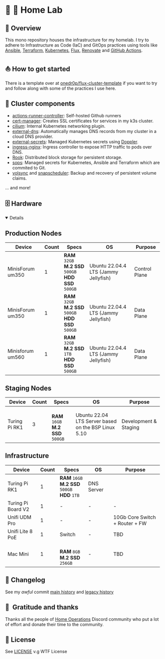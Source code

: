 # 🏡 🧪 Home Lab

## 📖 Overview

This mono repository houses the infrastructure for my homelab. I try to adhere to Infrastructure as Code (IaC) and GitOps practices using tools like [Ansible](https://www.ansible.com/), [Terraform](https://www.terraform.io/), [Kubernetes](https://kubernetes.io/), [Flux](https://github.com/fluxcd/flux2), [Renovate](https://github.com/renovatebot/renovate) and [GitHub Actions](https://github.com/features/actions).

## ⛵ How to get started

There is a template over at [onedr0p/flux-cluster-template](https://github.com/onedr0p/flux-cluster-template) if you want to try and follow along with some of the practices I use here.

## 🎨 Cluster components

+ [actions-runner-controller](https://github.com/actions/actions-runner-controller): Self-hosted Github runners
+ [cert-manager](https://cert-manager.io/docs/): Creates SSL certificates for services in my k3s cluster.
+ [cilium](https://cilium.io/get-started/): Internal Kubernetes networking plugin.
+ [external-dns](https://github.com/kubernetes-sigs/external-dns): Automatically manages DNS records from my cluster in a cloud DNS provider.
+ [external-secrets](https://github.com/external-secrets/external-secrets/): Managed Kubernetes secrets using [Doppler](https://www.doppler.com).
+ [ingress-nginx](https://github.com/kubernetes/ingress-nginx/): Ingress controller to expose HTTP traffic to pods over DNS.
+ [Rook](https://rook.io): Distributed block storage for persistent storage.
+ [sops](https://github.com/mozilla/sops): Managed secrets for Kubernetes, Ansible and Terraform which are commited to Git.
+ [volsync](https://volsync.readthedocs.io/en/stable/) and [snapscheduler](https://backube.github.io/snapscheduler/): Backup and recovery of persistent volume claims.

... and more!

## 🗄️ Hardware
<details open>

## Production Nodes

| Device             | Count | Specs                                                                                                                                                                                                                                                                                                          | OS                                                  | Purpose |
|--------------------|-------|----------------------------------------------------------------------------------------------------------------------------------------------------------------------------------------------------------------------------------------------------------------------------------------------------------------|-----------------------------------------------------|---------|
| MinisForum um350   | 1     | **RAM** `32GB` <br/> **M.2 SSD** `500GB` <br/> **HDD SSD** `500GB`                                                                                                                                                       | Ubuntu 22.04.4 LTS (Jammy Jellyfish)                    |  Control Plane       |
| MinisForum um350   | 1     | **RAM** `32GB` <br/> **M.2 SSD** `500GB` <br/> **HDD SSD** `500GB`                                                                                                                                                     | Ubuntu 22.04.4 LTS (Jammy Jellyfish)                      |  Data Plane       |
| Minisforum um560   | 1     | **RAM** `32GB`  <br/> **M.2 SSD** `1TB` <br/> **HDD SSD** `500GB`                                                                                                                                                    | Ubuntu 22.04.4 LTS (Jammy Jellyfish)                      |    Data Plane     |

## Staging Nodes

| Device             | Count | Specs                                                                                                                                                                                                                                                                                                          | OS                                                  | Purpose |
|--------------------|-------|----------------------------------------------------------------------------------------------------------------------------------------------------------------------------------------------------------------------------------------------------------------------------------------------------------------|-----------------------------------------------------|---------|
| Turing Pi RK1      | 3     | <br/> **RAM** `16GB` <br/> **M.2 SSD** `500GB`| Ubuntu 22.04 LTS Server based on the BSP Linux 5.10 |   Development & Staging      |

## Infrastructure

| Device             | Count | Specs                                                                                                                                                                                                                                                                                                         | OS       | Purpose |
|--------------------|-------|---------------------------------------------------------------------------------------------------------------------------------------------------------------------------------------------------------------------------------------------------------------------------------------------------------------|----------|---------|
| Turing Pi RK1      | 1    | **RAM** `16GB` <br/> **M.2 SSD** `500GB` <br/> **HDD** `1TB` | DNS Server      |
| Turing Pi Board V2 | 1     | -   |   -       |     -    |
| Unifi UDM Pro      | 1     | - | - |    10Gb Core Switch + Router + FW    |
| Unifi Lite 8 PoE     | 1     | Switch | - |    TBD    |
| Mac Mini     | 1     | <br/> **RAM** `8GB` <br/> **M.2 SSD** `256GB` | - |    TBD    |


</details>

</details>

## 📜 Changelog

See my _awful_ commit [main history](https://github.com/oscaromeu/home-ops/commits/main) and [legacy history](https://github.com/oscaromeu/home-ops/tree/d75a6360586de8b5b5c4ff6b553b7512cfea5007)

## :handshake:&nbsp; Gratitude and thanks

Thanks all the people of [Home Operations](https://discord.gg/home-operations) Discord community who put a lot of effort and donate their time to the community.

## 🔏 License

See [LICENSE](./LICENSE) v.g WTF License
